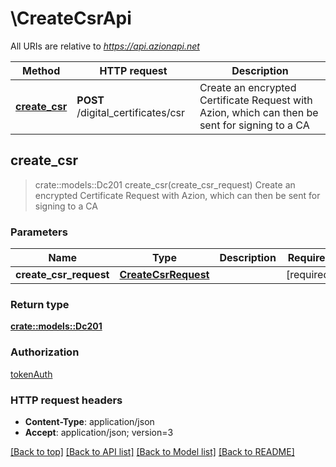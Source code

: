 # \CreateCsrApi

All URIs are relative to *https://api.azionapi.net*

Method | HTTP request | Description
------------- | ------------- | -------------
[**create_csr**](CreateCsrApi.md#create_csr) | **POST** /digital_certificates/csr | Create an encrypted Certificate Request with Azion, which can then be sent for signing to a CA



## create_csr

> crate::models::Dc201 create_csr(create_csr_request)
Create an encrypted Certificate Request with Azion, which can then be sent for signing to a CA

### Parameters


Name | Type | Description  | Required | Notes
------------- | ------------- | ------------- | ------------- | -------------
**create_csr_request** | [**CreateCsrRequest**](CreateCsrRequest.md) |  | [required] |

### Return type

[**crate::models::Dc201**](DC201.md)

### Authorization

[tokenAuth](../README.md#tokenAuth)

### HTTP request headers

- **Content-Type**: application/json
- **Accept**: application/json; version=3

[[Back to top]](#) [[Back to API list]](../README.md#documentation-for-api-endpoints) [[Back to Model list]](../README.md#documentation-for-models) [[Back to README]](../README.md)

